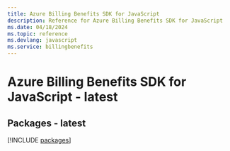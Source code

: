```yaml
---
title: Azure Billing Benefits SDK for JavaScript
description: Reference for Azure Billing Benefits SDK for JavaScript
ms.date: 04/18/2024
ms.topic: reference
ms.devlang: javascript
ms.service: billingbenefits
---
```

# Azure Billing Benefits SDK for JavaScript - latest
## Packages - latest
[!INCLUDE [packages](billing-benefits-index.md)]